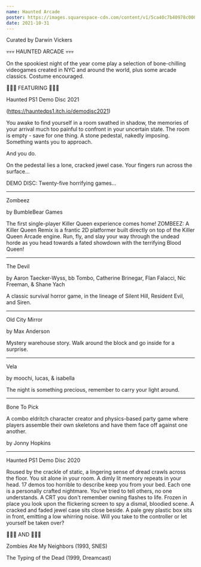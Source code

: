 ```yaml
---
name: Haunted Arcade
poster: https://images.squarespace-cdn.com/content/v1/5ca40c7b40978c0001458f5d/1634829787079-3DZ9G8YPVWO50I5BJZI6/HAUNTED+ARCADE.png?format=2500w
date: 2021-10-31
---
```


Curated by Darwin Vickers

💀💀💀 HAUNTED ARCADE 💀💀💀

On the spookiest night of the year come play a selection of bone-chilling videogames created in NYC and around the world, plus some arcade classics. Costume encouraged.

🎃🎃🎃 FEATURING 🎃🎃🎃

Haunted PS1 Demo Disc 2021

(https://hauntedps1.itch.io/demodisc2021)

You awake to find yourself in a room swathed in shadow, the memories of your arrival much too painful to confront in your uncertain state. The room is empty - save for one thing. A stone pedestal, nakedly imposing. Something wants you to approach. 

And you do. 

On the pedestal lies a lone, cracked jewel case. Your fingers run across the surface…

DEMO DISC: Twenty-five horrifying games...

-----------------------------

Zombeez

by BumbleBear Games

The first single-player Killer Queen experience comes home! ZOMBEEZ: A Killer Queen Remix is a frantic 2D platformer built directly on top of the Killer Queen Arcade engine. Run, fly, and slay your way through the undead horde as you head towards a fated showdown with the terrifying Blood Queen!

-----------------------------

The Devil

by Aaron Taecker-Wyss, bb Tombo, Catherine Brinegar, Flan Falacci, Nic Freeman, & Shane Yach

A classic survival horror game, in the lineage of Silent Hill, Resident Evil, and Siren.     

-----------------------------

Old City Mirror

by Max Anderson

Mystery warehouse story. Walk around the block and go inside for a surprise.

-----------------------------

Vela

by moochi, lucas, & isabella

The night is something precious, remember to carry your light around.

-----------------------------

Bone To Pick

A combo eldritch character creator and physics-based party game where players assemble their own skeletons and have them face off against one another.

by Jonny Hopkins

-----------------------------

Haunted PS1 Demo Disc 2020

Roused by the crackle of static, a lingering sense of dread crawls across the floor. You sit alone in your room. A dimly lit memory repeats in your head. 17 demos too horrible to describe keep you from your bed. Each one is a personally crafted nightmare. You've tried to tell others, no one understands. A CRT you don't remember owning flashes to life. Frozen in place you look upon the flickering screen to spy a dismal, bloodied scene. A cracked and faded jewel case sits close beside. A pale grey plastic box sits in front, emitting a low whirring noise. Will you take to the controller or let yourself be taken over?

👻👻👻 AND 👻👻👻

Zombies Ate My Neighbors (1993, SNES)

The Typing of the Dead (1999, Dreamcast)